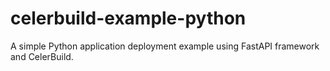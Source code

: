 # celerbuild-example-python
A simple Python application deployment example using FastAPI framework and CelerBuild.
